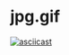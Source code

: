 # jpg.gif
[![asciicast](https://asciinema.org/a/7W3m1I96L9U4LgEFNLX9yvPwz.svg)](https://asciinema.org/a/7W3m1I96L9U4LgEFNLX9yvPwz)
